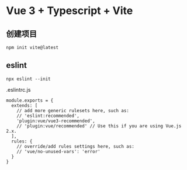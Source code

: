 # Vue 3 + Typescript + Vite
## 创建项目
```
npm init vite@latest
```
## eslint
```
npx eslint --init
```
.eslintrc.js 
```
module.exports = {
  extends: [
    // add more generic rulesets here, such as:
    // 'eslint:recommended',
    'plugin:vue/vue3-recommended',
    // 'plugin:vue/recommended' // Use this if you are using Vue.js 2.x.
  ],
  rules: {
    // override/add rules settings here, such as:
    // 'vue/no-unused-vars': 'error'
  }
}
```